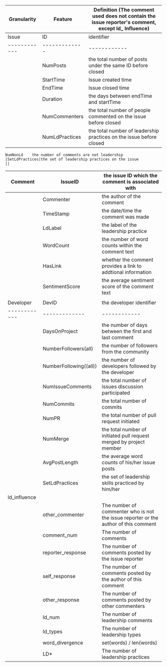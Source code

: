 Granularity|Feature|Definition (The comment used does not contain the issue reporter's comment, except ld_ Influence)
------------ | ------------- | ------------
Issue|ID|identifier
------------ | ------------- | ------------
	|NumPosts|the total number of posts under the same ID before closed
	|StartTime|Issue created time
	|EndTime|Issue closed time
	|Duration|the days between endTime and startTime
	|NumCommenters|the total number of people commented on the issue before closed
	|NumLdPractices|the total number of leadership practices on the issue before closed
    NumNonLd    the number of comments are not leadership
	|SetLdPractices|the set of leadership practices on the issue
	||
Comment|IssueID|the issue ID which the comment is associated with
------------ | ------------- | ------------
	|Commenter|the author of the comment
	|TimeStamp|the date/time the comment was made
	|LdLabel|the label of the leadership practice
	|WordCount|the number of word counts within the comment text
	|HasLink|whether the comment provides a link to addtional information
	|SentimentScore|the average sentiment score of the comment text
	||
Developer|DevID|the developer identifier
------------ | ------------- | ------------
	|DaysOnProject|the number of days between the first and last comment
	|NumberFollowers(all)|the number of followers from the community
	|NumberFollowing((all))|the number of developers followed by the developer
	|NumIssueComments|the total number of issues discussion participated
	|NumCommits|the total number of commits
	|NumPR|the total number of pull request initiated
	|NumMerge|the total number of initiated pull request merged by project member
	|AvgPostLength|the average word counts of his/her issue posts
	|SetLdPractices|the set of leadership skills practiced by him/her
ld_influence||
	|other_commenter|The number of commenter who is not the issue reporter or the author of this comment
	|comment_num|The number of comments
	|reporter_response|The number of comments posted by the issue reporter
	|self_response|The number of comments posted by the author of this comment
	|other_response|The number of comments posted by other commenters
	|ld_num|The number of leadership comments
	|ld_types|The number of leadership types
	|word_divergence|set(words) / len(words)
	|LD*|The number of leadership practices
